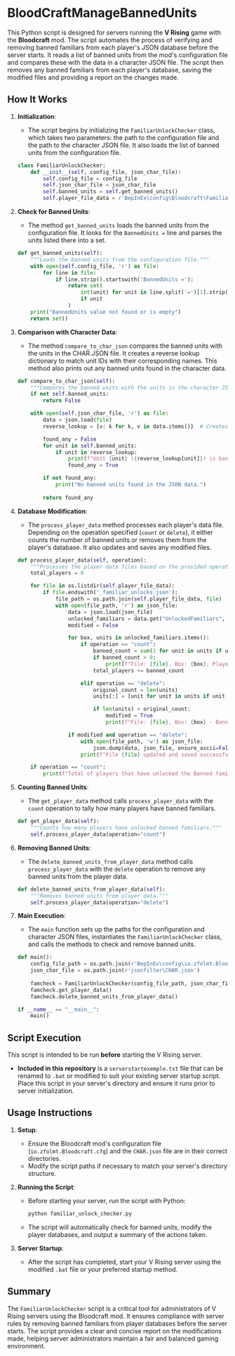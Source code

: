 # BloodCraftManageBannedUnits
This Python script is designed for servers running the **V Rising** game with the **Bloodcraft** mod. The script automates the process of verifying and removing banned familiars from each player's JSON database before the server starts. It reads a list of banned units from the mod's configuration file and compares these with the data in a character JSON file. The script then removes any banned familiars from each player's database, saving the modified files and providing a report on the changes made.

## How It Works

1. **Initialization**:
   - The script begins by initializing the `FamiliarUnlockChecker` class, which takes two parameters: the path to the configuration file and the path to the character JSON file. It also loads the list of banned units from the configuration file.

    ```python
    class FamiliarUnlockChecker:
        def __init__(self, config_file, json_char_file):
            self.config_file = config_file
            self.json_char_file = json_char_file
            self.banned_units = self.get_banned_units()
            self.player_file_data = r'BepInEx\config\Bloodcraft\Familiars\FamiliarUnlocks'
    ```

2. **Check for Banned Units**:
   - The method `get_banned_units` loads the banned units from the configuration file. It looks for the `BannedUnits =` line and parses the units listed there into a set.

    ```python
    def get_banned_units(self):
        """Loads the banned units from the configuration file."""
        with open(self.config_file, 'r') as file:
            for line in file:
                if line.strip().startswith('BannedUnits ='):
                    return set(
                        int(unit) for unit in line.split('=')[1].strip().split(',')
                        if unit
                    )
        print("BannedUnits value not found or is empty")
        return set()
    ```

3. **Comparison with Character Data**:
   - The method `compare_to_char_json` compares the banned units with the units in the CHAR.JSON file. It creates a reverse lookup dictionary to match unit IDs with their corresponding names. This method also prints out any banned units found in the character data.

    ```python
    def compare_to_char_json(self):
        """Compares the banned units with the units in the character JSON file."""
        if not self.banned_units:
            return False

        with open(self.json_char_file, 'r') as file:
            data = json.load(file)
            reverse_lookup = {v: k for k, v in data.items()}  # Creates a reverse lookup dictionary

            found_any = False
            for unit in self.banned_units:
                if unit in reverse_lookup:
                    print(f"Unit {unit} ({reverse_lookup[unit]}) is banned")
                    found_any = True

            if not found_any:
                print("No banned units found in the JSON data.")
            
            return found_any
    ```

4. **Database Modification**:
   - The `process_player_data` method processes each player's data file. Depending on the operation specified (`count` or `delete`), it either counts the number of banned units or removes them from the player's database. It also updates and saves any modified files.

    ```python
    def process_player_data(self, operation):
        """Processes the player data files based on the provided operation."""
        total_players = 0

        for file in os.listdir(self.player_file_data):
            if file.endswith('_familiar_unlocks.json'):
                file_path = os.path.join(self.player_file_data, file)
                with open(file_path, 'r') as json_file:
                    data = json.load(json_file)
                    unlocked_familiars = data.get("UnlockedFamiliars", {})
                    modified = False

                    for box, units in unlocked_familiars.items():
                        if operation == "count":
                            banned_count = sum(1 for unit in units if unit in self.banned_units)
                            if banned_count > 0:
                                print(f"File: {file}, Box: {box}, Players with banned familiar unlocked: {banned_count}")
                            total_players += banned_count

                        elif operation == "delete":
                            original_count = len(units)
                            units[:] = [unit for unit in units if unit not in self.banned_units]

                            if len(units) < original_count:
                                modified = True
                                print(f"File: {file}, Box: {box} - Banned units removed.")

                    if modified and operation == "delete":
                        with open(file_path, 'w') as json_file:
                            json.dump(data, json_file, ensure_ascii=False, indent=2)
                        print(f"File {file} updated and saved successfully.")

        if operation == "count":
            print(f"Total of players that have unlocked the Banned familiar across all boxes in players json files: {total_players}")
    ```

5. **Counting Banned Units**:
   - The `get_player_data` method calls `process_player_data` with the `count` operation to tally how many players have banned familiars.

    ```python
    def get_player_data(self):
        """Counts how many players have unlocked banned familiars."""
        self.process_player_data(operation="count")
    ```

6. **Removing Banned Units**:
   - The `delete_banned_units_from_player_data` method calls `process_player_data` with the `delete` operation to remove any banned units from the player data.

    ```python
    def delete_banned_units_from_player_data(self):
        """Removes banned units from player data."""
        self.process_player_data(operation="delete")
    ```

7. **Main Execution**:
   - The `main` function sets up the paths for the configuration and character JSON files, instantiates the `FamiliarUnlockChecker` class, and calls the methods to check and remove banned units.

    ```python
    def main():
        config_file_path = os.path.join(r'BepInEx\config\io.zfolmt.Bloodcraft.cfg')
        json_char_file = os.path.join(r'jsonfilter\CHAR.json')
        
        famcheck = FamiliarUnlockChecker(config_file_path, json_char_file)
        famcheck.get_player_data()
        famcheck.delete_banned_units_from_player_data()

    if __name__ == "__main__":
        main()
    ```

## Script Execution

This script is intended to be run **before** starting the V Rising server.

- **Included in this repository** is a `serverstartexemple.txt` file that can be renamed to `.bat` or modified to suit your existing server startup script. Place this script in your server's directory and ensure it runs prior to server initialization.

## Usage Instructions

1. **Setup**:
   - Ensure the Bloodcraft mod's configuration file (`io.zfolmt.Bloodcraft.cfg`) and the `CHAR.json` file are in their correct directories.
   - Modify the script paths if necessary to match your server's directory structure.

2. **Running the Script**:
   - Before starting your server, run the script with Python:
     ```sh
     python familiar_unlock_checker.py
     ```
   - The script will automatically check for banned units, modify the player databases, and output a summary of the actions taken.

3. **Server Startup**:
   - After the script has completed, start your V Rising server using the modified `.bat` file or your preferred startup method.

## Summary

The `FamiliarUnlockChecker` script is a critical tool for administrators of V Rising servers using the Bloodcraft mod. It ensures compliance with server rules by removing banned familiars from player databases before the server starts. The script provides a clear and concise report on the modifications made, helping server administrators maintain a fair and balanced gaming environment.
